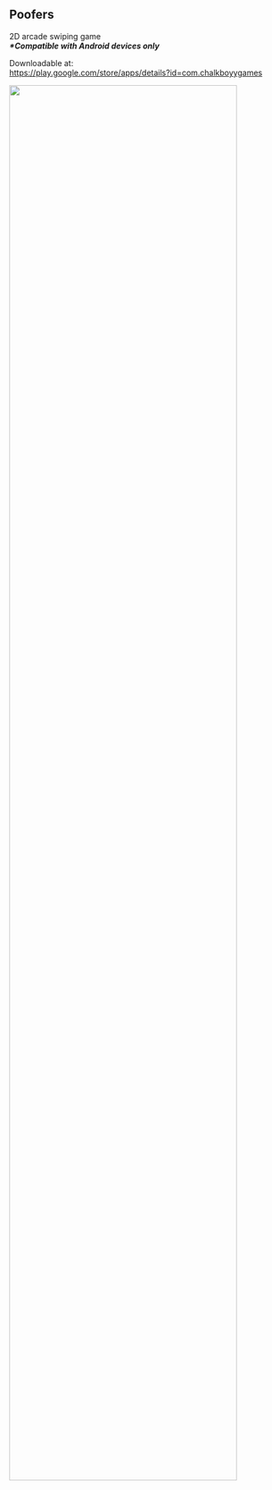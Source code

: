 ## Poofers

2D arcade swiping game<br/>
**_*Compatible with Android devices only_**<br/>

Downloadable at:<br/>
https://play.google.com/store/apps/details?id=com.chalkboyygames<br/>

<img src="https://raw.githubusercontent.com/francislow/Poofers/master/images/clippedimage.png" width="90%" height="80%">
